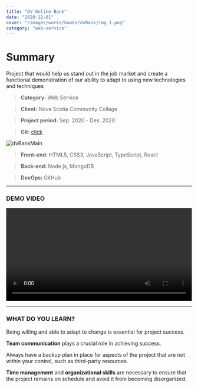 ```yaml
---
title: "DV Online Bank"
date: "2020-12-01"
cover: "/images/works/banks/dvBank/img_1.png"
category: "web-service"
---
```


# Summary

Project that would help us stand out in the job market and create a functional demonstration of our ability to adapt to using new technologies and techniques

> **Category:** Web Service

> **Client:** Nova Scotia Community Collage

> **Project period:** Sep. 2020 - Des. 2020

> **Git:** [click](https://github.com/smilecana/dvbank)

![dvBankMain](/images/works/banks/dvBank/img_1.png)

> **Front-end:** HTML5, CSS3, JavaScript, TypeScript, React

> **Back-end:** Node.js, MongoDB

> **DevOps:** GitHub

---

### DEMO VIDEO

<video src="/images/works/banks/dvBank/jesus_capstone_final.mp4" controls="controls" style="width: 100%"></video>

---

### WHAT DO YOU LEARN?

Being willing and able to adapt to change is essential for project success.

**Team communication** plays a crucial role in achieving success.

Always have a backup plan in place for aspects of the project that are not within your control, such as third-party resources.

**Time management** and **organizational skills** are necessary to ensure that the project remains on schedule and avoid it from becoming disorganized.
